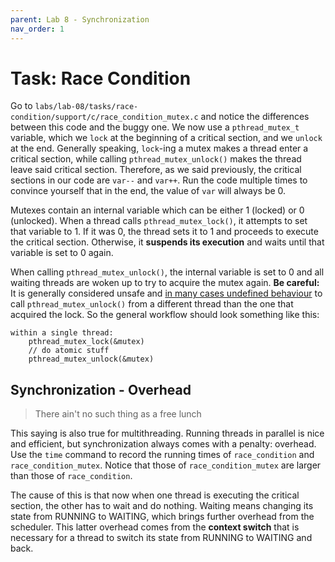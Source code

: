 ```yaml
---
parent: Lab 8 - Synchronization
nav_order: 1
---
```


# Task: Race Condition

Go to `labs/lab-08/tasks/race-condition/support/c/race_condition_mutex.c` and notice the differences between this code and the buggy one.
We now use a `pthread_mutex_t` variable, which we `lock` at the beginning of a critical section, and we `unlock` at the end.
Generally speaking, `lock`-ing a mutex makes a thread enter a critical section, while calling `pthread_mutex_unlock()` makes the thread leave said critical section.
Therefore, as we said previously, the critical sections in our code are `var--` and `var++`.
Run the code multiple times to convince yourself that in the end, the value of `var` will always be 0.

Mutexes contain an internal variable which can be either 1 (locked) or 0 (unlocked).
When a thread calls `pthread_mutex_lock()`, it attempts to set that variable to 1.
If it was 0, the thread sets it to 1 and proceeds to execute the critical section.
Otherwise, it **suspends its execution** and waits until that variable is set to 0 again.

When calling `pthread_mutex_unlock()`, the internal variable is set to 0 and all waiting threads are woken up to try to acquire the mutex again.
**Be careful:** It is generally considered unsafe and [in many cases undefined behaviour](https://pubs.opengroup.org/onlinepubs/9699919799/functions/pthread_mutex_lock.html) to call `pthread_mutex_unlock()` from a different thread than the one that acquired the lock.
So the general workflow should look something like this:

```text
within a single thread:
    pthread_mutex_lock(&mutex)
    // do atomic stuff
    pthread_mutex_unlock(&mutex)
```

## Synchronization - Overhead

> There ain't no such thing as a free lunch

This saying is also true for multithreading.
Running threads in parallel is nice and efficient, but synchronization always comes with a penalty: overhead.
Use the `time` command to record the running times of `race_condition` and `race_condition_mutex`.
Notice that those of `race_condition_mutex` are larger than those of `race_condition`.

The cause of this is that now when one thread is executing the critical section, the other has to wait and do nothing.
Waiting means changing its state from RUNNING to WAITING, which brings further overhead from the scheduler.
This latter overhead comes from the **context switch** that is necessary for a thread to switch its state from RUNNING to WAITING and back.
